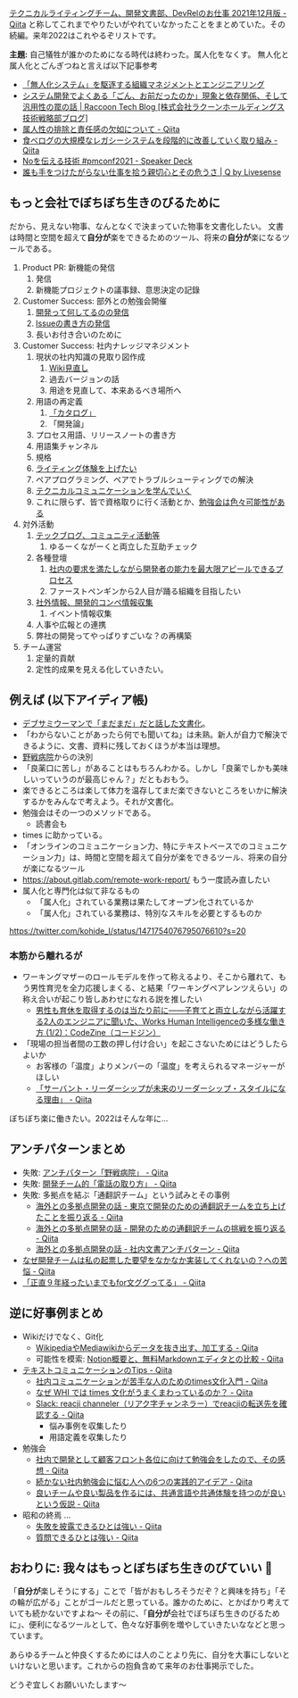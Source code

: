 [テクニカルライティングチーム、開発文書部、DevRelのお仕事 2021年12月版 - Qiita](https://qiita.com/e99h2121/items/3da004b8194a64c4f207)
と称してこれまでやりたいがやれていなかったことをまとめていた。その続編。来年2022はこれやるぞリストです。

**主題:** 自己犠牲が誰かのためになる時代は終わった。属人化をなくす。
無人化と属人化とごんぎつねと言えば以下記事参考

- [「無人化システム」を駆逐する組織マネジメントとエンジニアリング](https://zenn.dev/tmknom/articles/93f227ad5e55aa)
- [システム開発でよくある「ごん、お前だったのか」現象と依存関係、そして汎用性の罠の話 | Raccoon Tech Blog [株式会社ラクーンホールディングス 技術戦略部ブログ]](https://techblog.raccoon.ne.jp/archives/1621214192.html)
- [属人性の排除と責任感の欠如について - Qiita](https://qiita.com/san-tak/items/c9a4943e938df917a9a1)
- [食べログの大規模なレガシーシステムを段階的に改善していく取り組み - Qiita](https://qiita.com/tkyowa/items/6417b0a7895399f8f9be)
- [Noを伝える技術 #pmconf2021 - Speaker Deck](https://speakerdeck.com/aki_i/nowochuan-eruji-shu-number-pmconf2021)
- [誰も手をつけたがらない仕事を拾う親切心とその危うさ | Q by Livesense](https://q.livesense.co.jp/2022/02/15/1426.html)


## もっと会社でぼちぼち生きのびるために

だから、見えない物事、なんとなくで決まっていた物事を文書化したい。
文書は時間と空間を超えて**自分が**楽をできるためのツール、将来の**自分が**楽になるツールである。



1. Product PR: 新機能の発信
    1. 発信
    2. 新機能プロジェクトの議事録、意思決定の記錄
2. Customer Success: 部外との勉強会開催
    1. [開発って何してるのの発信](https://qiita.com/e99h2121/items/2d927bda7ba6bf158bd1)
    2. [Issueの書き方の発信](https://qiita.com/e99h2121/items/246ec2354809ca0bfa4b)
    3. 長いお付き合いのために
3. Customer Success: 社内ナレッジマネジメント
    1. 現状の社内知識の見取り図作成
        1. [Wiki見直し](https://qiita.com/e99h2121/items/df0b2ab119ad3248742e)
        1. 過去バージョンの話
        1. 用途を見直して、本来あるべき場所へ
    2. 用語の再定義
        1. [「カタログ」](https://qiita.com/e99h2121/items/2e992ba08be2ad324124)
        2. 「開発論」
    3. プロセス用語、リリースノートの書き方
    3. 用語集チャンネル
    3. 規格
    3. [ライティング体験を上げたい](https://qiita.com/e99h2121/items/727041904ea41d02b26c)
    3. ペアプログラミング、ペアでトラブルシューティングでの解決
    3. [テクニカルコミュニケーションを学んでいく](https://qiita.com/e99h2121/items/2f5a8965f5ca16217f3c)
    3. これに限らず、皆で資格取りに行く活動とか、[勉強会は色々可能性がある](https://qiita.com/e99h2121/items/ec25c121ca1857a34bb8)
4. 対外活動
    1. [テックブログ、コミュニティ活動等](https://qiita.com/mizo_k/items/c2aba14e77f5fc6f7483)
        1. ゆるーくながーくと両立した互助チェック
    2. 各種登壇
        1. [社内の要求を満たしながら開発者の能力を最大限アピールできるプロセス](https://qiita.com/cold-wisteria/items/be3ec7f417a199a619cd)
        2. ファーストペンギンから2人目が踊る組織を目指したい
    3. [社外情報、開発的コンペ情報収集](https://qiita.com/e99h2121/items/20fe59cc5625250487f1)
        1. イベント情報収集
    4. 人事や広報との連携
    5. 弊社の開発ってやっぱりすごいな？の再構築
5. チーム運営
    1. 定量的貢献
    2. 定性的成果を見える化していきたい。



## 例えば (以下アイディア帳)

- [デブサミウーマンで「まだまだ」だと話した文書化](https://qiita.com/e99h2121/items/7c69be1b2c2f305f6a4c)。
- 「わからないことがあったら何でも聞いてね」は未熟。新人が自力で解決できるように、文書、資料に残しておくほうが本当は理想。
- [野戦病院](https://qiita.com/e99h2121/items/c2b53ac16b38fda859cf)からの決別
- 「良薬口に苦し」があることはもちろんわかる。しかし「良薬でしかも美味しいっていうのが最高じゃん？」だともおもう。
- 楽できるところは楽して体力を温存してまだ楽できないところをいかに解決するかをみんなで考えよう。それが文書化。
- 勉強会はその一つのメソッドである。
    - 読書会も
- times に助かっている。
- 「オンラインのコミュニケーション力、特にテキストベースでのコミュニケーション力」は、時間と空間を超えて自分が楽をできるツール、将来の自分が楽になるツール
- https://about.gitlab.com/remote-work-report/ もう一度読み直したい
- 属人化と専門化は似て非なるもの
  - 「属人化」されている業務は果たしてオープン化されているか
  - 「属人化」されている業務は、特別なスキルを必要とするものか

https://twitter.com/kohide_I/status/1471754076795076610?s=20


### 本筋から離れるが

- ワーキングマザーのロールモデルを作って称えるより、そこから離れて、もう男性育児を全力応援しまくる、と結果「ワーキングペアレンツえらい」の称え合いが起こり皆しあわせになれる説を推したい 
    - [男性も育休を取得するのは当たり前に――子育てと両立しながら活躍する2人のエンジニアに聞いた、Works Human Intelligenceの多様な働き方 (1/2)：CodeZine（コードジン）](https://codezine.jp/article/detail/15189)
- 「現場の担当者間の工数の押し付け合い」を起こさないためにはどうしたらよいか
    - お客様の「温度」よりメンバーの「温度」を考えられるマネージャーがほしい
    - [「サーバント・リーダーシップが未来のリーダーシップ・スタイルになる理由」 - Qiita](https://qiita.com/e99h2121/items/f620c33ef3ce4f2b8697)


ぼちぼち楽に働きたい。2022はそんな年に...



## アンチパターンまとめ

- 失敗: [アンチパターン「野戦病院」 - Qiita](https://qiita.com/e99h2121/items/c2b53ac16b38fda859cf)
- 失敗: [開発チーム的「電話の取り方」 - Qiita](https://qiita.com/e99h2121/items/af3d72da7ce9aa45da5b)
- 失敗: 多拠点を結ぶ「通翻訳チーム」という試みとその事例
    - [海外との多拠点開発の話 - 東京で開発のための通翻訳チームを立ち上げたことを振り返る - Qiita](https://qiita.com/e99h2121/items/24f7beb0ee847332331e)
    - [海外との多拠点開発の話 - 開発のための通翻訳チームの挑戦を振り返る - Qiita](https://qiita.com/e99h2121/items/00374d4bd27ec09b27e6)
    - [海外との多拠点開発の話 - 社内文書アンチパターン - Qiita](https://qiita.com/e99h2121/items/5f456421fdf8bd76d15b)
- [なぜ開発チームは私の起票した要望をなかなか実装してくれないの？への苦悩 - Qiita](https://qiita.com/e99h2121/items/f4c5856734d136f672b7)
- [「正直９年経ったいまでもfor文ググってる」 - Qiita](https://qiita.com/e99h2121/items/e3c75f2ba3294da80018)

## 逆に好事例まとめ

- Wikiだけでなく、Git化
    - [WikipediaやMediawikiからデータを抜き出す、加工する - Qiita](https://qiita.com/e99h2121/items/f63b926c51df00a20b5d)
    - 可能性を模索: [Notion概要と、無料Markdownエディタとの比較 - Qiita](https://qiita.com/e99h2121/items/727041904ea41d02b26c)
- [テキストコミュニケーションのTips - Qiita](https://qiita.com/e99h2121/items/9af582ec7f5ac76b0b99)
    - [社内コミュニケーションが苦手な人のためのtimes文化入門 - Qiita](https://qiita.com/autotaker1984/items/79576581e239244772f1)
    - [なぜ WHI では times 文化がうまくまわっているのか？ - Qiita](https://qiita.com/satomihoya/items/b125e1eaf44c4a643e6e)
    - [Slack: reacji channeler（リアク字チャンネラー）でreacjiの転送先を確認する - Qiita](https://qiita.com/e99h2121/items/d9c0aab831454ac61f51)
        - 悩み事例を収集したり
        - 用語定義を収集したり
- 勉強会
    - [社内で開発として顧客フロント各位に向けて勉強会をしたので、その感想 - Qiita](https://qiita.com/e99h2121/items/2d927bda7ba6bf158bd1)
    - [続かない社内勉強会に悩む人への6つの実践的アイデア - Qiita](https://qiita.com/flyaway/items/0fc8b080bcd83157033d)
    - [良いチームや良い製品を作るには、共通言語や共通体験を持つのが良いという仮説 - Qiita](https://qiita.com/e99h2121/items/ec25c121ca1857a34bb8)
- 昭和の終焉 ...
    - [失敗を披露できるひとは強い - Qiita](https://qiita.com/e99h2121/items/76ce33317b8cebf3d713)
    - [質問できるひとは強い - Qiita](https://qiita.com/e99h2121/items/72132c392c072d4ab097)


## おわりに: 我々はもっとぼちぼち生きのびていい :angel:

「**自分が**楽しそうにする」ことで「皆がおもしろそうだぞ？と興味を持ち」「その輪が広がる」ことがゴールだと思っている。誰かのために、とかばかり考えていても続かないですよね～
その前に、「**自分が**会社でぼちぼち生きのびるために」、便利になるツールとして、色々な好事例を増やしていきたいななどと思っています。

あらゆるチームと仲良くするためには人のことより先に、自分を大事にしないといけないと思います。これからの抱負含めて来年のお仕事掲示でした。

どうぞ宜しくお願いいたします～
